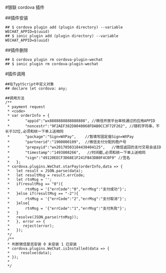 #银联 cordova 插件
 
##插件安装 

    ## $ cordova plugin add (plugin directory) --variable WECHAT_APPID=$(uuid) 
    ## $ ionic plugin add (plugin directory) --variable WECHAT_APPID=$(uuid)  

##插件删除

    ## $ cordova plugin rm cordova-plugin-wechat
    ## $ ionic plugin rm cordova-plugin-wechat

#插件调用

    ##在TyptScript中定义对象
    ## declare let cordova: any;

    ##调用方法
    /**
     * payment request
     * <code>
     * var orderInfo = {
     *       "appid":"wx8888888888888888", //微信开放平台审核通过的应用APPID
     *       "noncestr":"9F2AEF382D8048068FDAB0CC3F72F262", //随机字符串，不长于32位,必须和统一下单上送相同
     *       "package":"Sign=WXPay",    //暂填写固定值Sign=WXPay
     *       "partnerid":"1900000109",  //微信支付分配的商户号
     *       "prepayid":"wx20170503184430404125",   //微信返回的支付交易会话ID
     *       "timestamp":"1493808266",   //时间戳,必须和统一下单上送相同
     *       "sign":"49120EECF3D68E1F241FB43DB0F4C0F9" //签名
     *   };
     * cordova.plugins.WeChat.starPay(orderInfo,data => {
     *   let result = JSON.parse(data);
     *   let resultMsg = result.errCode;
     *   let rtnMsg = '';
     *   if(resultMsg == "0"){
     *       rtnMsg = '{"errCode":"0","errMsg":"支付成功"}';
     *   }else if(resultMsg == "-2"){
     *       rtnMsg = '{"errCode":"2","errMsg":"支付取消"}';
     *   }else{
     *       rtnMsg = '{"errCode":"1","errMsg":"支付失败"}';
     *   }
     *   resolve(JSON.parse(rtnMsg));
     *   }, error => {
     *      reject(error);
     *   });
     */
     /**
     * 判断微信是否安装 0 未安装 1 已安装
     * cordova.plugins.WeChat.isInstalled(data => {
     *     resolve(data);
     * });
     * 
     */

